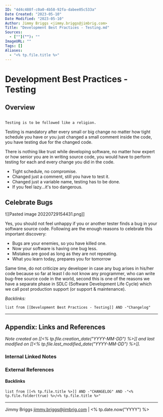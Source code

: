 ```yaml
---
ID: "4d4c488f-c0a0-4b58-92fa-dabee05c533a"
Date Created: "2023-05-10"
Date Modified: "2023-05-10"
Author: Jimmy Briggs <jimmy.briggs@jimbrig.com>
Title: "Development Best Practices - Testing.md"
Sources: 
  - [""](""): ""
ImageURL: ""
Tags: []
Aliases:
  - "<% tp.file.title %>"
---
```



# Development Best Practices - Testing

## Overview

```ad-tip

Testing is to be followed like a religion.

```

Testing is mandatory after every small or big change no matter how tight schedule you have or you just changed a small comment inside the code, you have testing due for the changed code.

There is nothing like trust while developing software, no matter how expert or how senior you are in writing source code, you would have to perform testing for each and every change you did in the code.

-   Tight schedule, no compromise.
-   Changed just a comment, still you have to test it.
-   Changed just a variable name, testing has to be done.
-   If you feel lazy...it's too dangerous.

## Celebrate Bugs

![[Pasted image 20220729154431.png]]

Yes, you should not feel unhappy if you or another tester finds a bug in your software source code. Following are the enough reasons to celebrate this important discovery:

-   Bugs are your enemies, so you have killed one.
-   Now your software is having one bug less.
-   Mistakes are good as long as they are not repeating.
-   What you learn today, prepares you for tomorrow

Same time, do not criticize any developer in case any bug arises in his/her code because so far at least I do not know any programmer, who can write bug-free source code in the world, second this is one of the reasons we have a separate phase in SDLC (Software Development Life Cycle) which we call post production support (or support & maintenance).

*Backlinks:*

```dataview
list from [[Development Best Practices - Testing]] AND -"Changelog"
```

***

## Appendix: Links and References

*Note created on [[<% tp.file.creation_date("YYYY-MM-DD") %>]] and last modified on [[<% tp.file.last_modified_date("YYYY-MM-DD") %>]].*

### Internal Linked Notes

### External References

#### Backlinks

```dataview
list from [[<% tp.file.title %>]] AND -"CHANGELOG" AND -"<% tp.file.folder(true) %>/<% tp.file.title %>"
```


***

Jimmy Briggs <jimmy.briggs@jimbrig.com> | <% tp.date.now("YYYY") %>